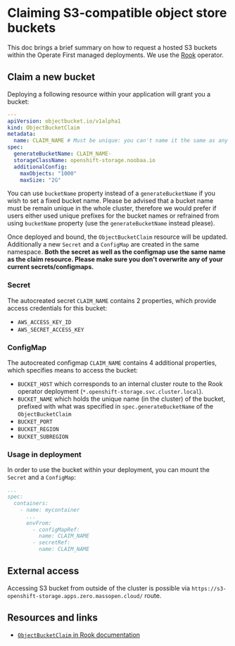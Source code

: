 # Claiming S3-compatible object store buckets

This doc brings a brief summary on how to request a hosted S3 buckets within the Operate First managed deployments. We use the [Rook](https://rook.io/) operator.

## Claim a new bucket

Deploying a following resource within your application will grant you a bucket:

```yaml
---
apiVersion: objectbucket.io/v1alpha1
kind: ObjectBucketClaim
metadata:
  name: CLAIM_NAME # Must be unique: you can't name it the same as any of your secrets or configmap. More details below
spec:
  generateBucketName: CLAIM_NAME-
  storageClassName: openshift-storage.noobaa.io
  additionalConfig:
    maxObjects: "1000"
    maxSize: "2G"
```

You can use `bucketName` property instead of a `generateBucketName` if you wish to set a fixed bucket name. Please be advised that a bucket name must be remain unique in the whole cluster, therefore we would prefer if users either used unique prefixes for the bucket names or refrained from using `bucketName` property (use the `generateBucketName` instead please).

Once deployed and bound, the `ObjectBucketClaim` resource will be updated. Additionally a new `Secret` and a `ConfigMap` are created in the same namespace. **Both the secret as well as the configmap use the same name as the claim resource. Please make sure you don't overwrite any of your current secrets/configmaps.**

### Secret

The autocreated secret `CLAIM_NAME` contains 2 properties, which provide access credentials for this bucket:

- `AWS_ACCESS_KEY_ID`
- `AWS_SECRET_ACCESS_KEY`

### ConfigMap

The autocreated configmap `CLAIM_NAME` contains 4 additional properties, which specifies means to access the bucket:

- `BUCKET_HOST` which corresponds to an internal cluster route to the Rook operator deployment (`*.openshift-storage.svc.cluster.local`).
- `BUCKET_NAME` which holds the unique name (in the cluster) of the bucket, prefixed with what was specified in `spec.generateBucketName` of the `ObjectBucketClaim`
- `BUCKET_PORT`
- `BUCKET_REGION`
- `BUCKET_SUBREGION`

### Usage in deployment

In order to use the bucket within your deployment, you can mount the `Secret` and a `ConfigMap`:

```yaml
...
spec:
  containers:
    - name: mycontainer
      ...
      envFrom:
        - configMapRef:
          name: CLAIM_NAME
        - secretRef:
          name: CLAIM_NAME
```

## External access

Accessing S3 bucket from outside of the cluster is possible via `https://s3-openshift-storage.apps.zero.massopen.cloud/` route.


## Resources and links

- [`ObjectBucketClaim` in Rook documentation](https://rook.io/docs/rook/v1.5/ceph-object-bucket-claim.html)
